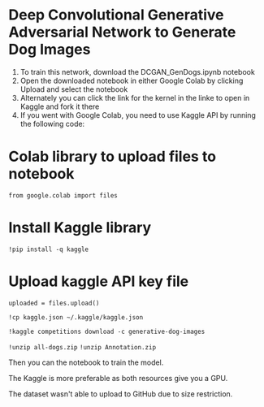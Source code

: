 # Deep Convolutional Generative Adversarial Network to Generate Dog Images

1. To train this network, download the DCGAN_GenDogs.ipynb notebook
2. Open the downloaded notebook in either Google Colab by clicking Upload and select the notebook 
3. Alternately you can click the link for the kernel in the linke to open in Kaggle and fork it there
4. If you went with Google Colab, you need to use Kaggle API by running the following code:
 
# Colab library to upload files to notebook
`from google.colab import files`

# Install Kaggle library
`!pip install -q kaggle`

# Upload kaggle API key file
`uploaded = files.upload()`

`!cp kaggle.json ~/.kaggle/kaggle.json`

`!kaggle competitions download -c generative-dog-images`

`!unzip all-dogs.zip`
`!unzip Annotation.zip`

Then you can the notebook to train the model.

The Kaggle is more preferable as both resources give you a GPU. 

The dataset wasn't able to upload to GitHub due to size restriction. 


